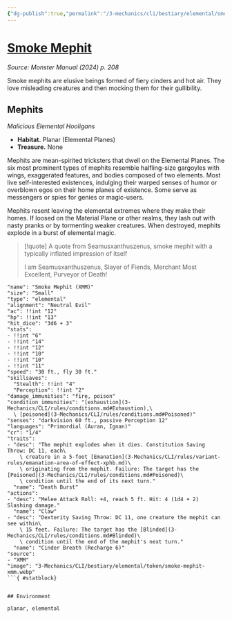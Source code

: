 ```yaml
---
{"dg-publish":true,"permalink":"/3-mechanics/cli/bestiary/elemental/smoke-mephit-xmm/","tags":["ttrpg-cli/compendium/src/5e/xmm","ttrpg-cli/monster/cr/1-4","ttrpg-cli/monster/environment/elemental","ttrpg-cli/monster/environment/planar","ttrpg-cli/monster/size/small","ttrpg-cli/monster/type/elemental"],"noteIcon":""}
---
```


# [Smoke Mephit](3-Mechanics\CLI\bestiary\elemental/smoke-mephit-xmm.md)
*Source: Monster Manual (2024) p. 208*  

Smoke mephits are elusive beings formed of fiery cinders and hot air. They love misleading creatures and then mocking them for their gullibility.

## Mephits

*Malicious Elemental Hooligans*

- **Habitat.** Planar (Elemental Planes)  
- **Treasure.** None  

Mephits are mean-spirited tricksters that dwell on the Elemental Planes. The six most prominent types of mephits resemble halfling-size gargoyles with wings, exaggerated features, and bodies composed of two elements. Most live self-interested existences, indulging their warped senses of humor or overblown egos on their home planes of existence. Some serve as messengers or spies for genies or magic-users.

Mephits resent leaving the elemental extremes where they make their homes. If loosed on the Material Plane or other realms, they lash out with nasty pranks or by tormenting weaker creatures. When destroyed, mephits explode in a burst of elemental magic.

> [!quote] A quote from Seamusxanthuszenus, smoke mephit with a typically inflated impression of itself  
> 
> I am Seamusxanthuszenus, Slayer of Fiends, Merchant Most Excellent, Purveyor of Death!


```statblock
"name": "Smoke Mephit (XMM)"
"size": "Small"
"type": "elemental"
"alignment": "Neutral Evil"
"ac": !!int "12"
"hp": !!int "13"
"hit_dice": "3d6 + 3"
"stats":
- !!int "6"
- !!int "14"
- !!int "12"
- !!int "10"
- !!int "10"
- !!int "11"
"speed": "30 ft., fly 30 ft."
"skillsaves":
  "Stealth": !!int "4"
  "Perception": !!int "2"
"damage_immunities": "fire, poison"
"condition_immunities": "[exhaustion](3-Mechanics/CLI/rules/conditions.md#Exhaustion),\
  \ [poisoned](3-Mechanics/CLI/rules/conditions.md#Poisoned)"
"senses": "darkvision 60 ft., passive Perception 12"
"languages": "Primordial (Auran, Ignan)"
"cr": "1/4"
"traits":
- "desc": "The mephit explodes when it dies. Constitution Saving Throw: DC 11, each\
    \ creature in a 5-foot [Emanation](3-Mechanics/CLI/rules/variant-rules/emanation-area-of-effect-xphb.md)\
    \ originating from the mephit. Failure: The target has the [Poisoned](3-Mechanics/CLI/rules/conditions.md#Poisoned)\
    \ condition until the end of its next turn."
  "name": "Death Burst"
"actions":
- "desc": "Melee Attack Roll: +4, reach 5 ft. Hit: 4 (1d4 + 2) Slashing damage."
  "name": "Claw"
- "desc": "Dexterity Saving Throw: DC 11, one creature the mephit can see within\
    \ 15 feet. Failure: The target has the [Blinded](3-Mechanics/CLI/rules/conditions.md#Blinded)\
    \ condition until the end of the mephit's next turn."
  "name": "Cinder Breath (Recharge 6)"
"source":
- "XMM"
"image": "3-Mechanics/CLI/bestiary/elemental/token/smoke-mephit-xmm.webp"
```{ #statblock}


## Environment

planar, elemental